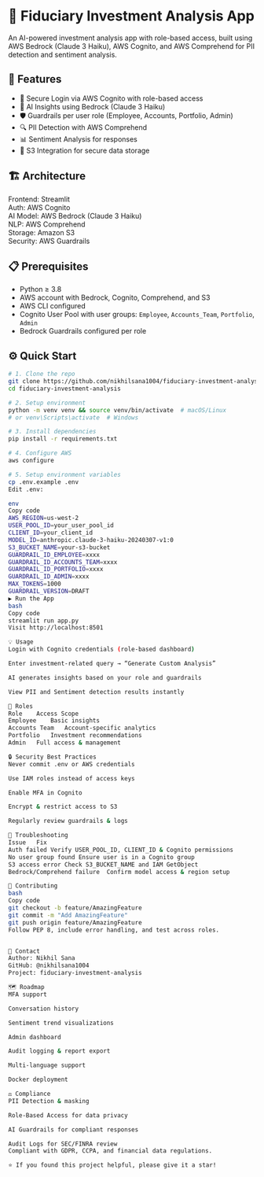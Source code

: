# 💼 Fiduciary Investment Analysis App

An AI-powered investment analysis app with role-based access, built using AWS Bedrock (Claude 3 Haiku), AWS Cognito, and AWS Comprehend for PII detection and sentiment analysis.

## 🌟 Features
- 🔐 Secure Login via AWS Cognito with role-based access
- 🤖 AI Insights using Bedrock (Claude 3 Haiku)
- 🛡️ Guardrails per user role (Employee, Accounts, Portfolio, Admin)
- 🔍 PII Detection with AWS Comprehend
- 📊 Sentiment Analysis for responses
- 📁 S3 Integration for secure data storage

## 🏗️ Architecture
Frontend: Streamlit  
Auth: AWS Cognito  
AI Model: AWS Bedrock (Claude 3 Haiku)  
NLP: AWS Comprehend  
Storage: Amazon S3  
Security: AWS Guardrails  

## 📋 Prerequisites
- Python ≥ 3.8  
- AWS account with Bedrock, Cognito, Comprehend, and S3  
- AWS CLI configured  
- Cognito User Pool with user groups: `Employee`, `Accounts_Team`, `Portfolio`, `Admin`  
- Bedrock Guardrails configured per role  

## ⚙️ Quick Start
```bash
# 1. Clone the repo
git clone https://github.com/nikhilsana1004/fiduciary-investment-analysis.git
cd fiduciary-investment-analysis

# 2. Setup environment
python -m venv venv && source venv/bin/activate  # macOS/Linux
# or venv\Scripts\activate  # Windows

# 3. Install dependencies
pip install -r requirements.txt

# 4. Configure AWS
aws configure

# 5. Setup environment variables
cp .env.example .env
Edit .env:

env
Copy code
AWS_REGION=us-west-2
USER_POOL_ID=your_user_pool_id
CLIENT_ID=your_client_id
MODEL_ID=anthropic.claude-3-haiku-20240307-v1:0
S3_BUCKET_NAME=your-s3-bucket
GUARDRAIL_ID_EMPLOYEE=xxxx
GUARDRAIL_ID_ACCOUNTS_TEAM=xxxx
GUARDRAIL_ID_PORTFOLIO=xxxx
GUARDRAIL_ID_ADMIN=xxxx
MAX_TOKENS=1000
GUARDRAIL_VERSION=DRAFT
▶️ Run the App
bash
Copy code
streamlit run app.py
Visit http://localhost:8501

💡 Usage
Login with Cognito credentials (role-based dashboard)

Enter investment-related query → “Generate Custom Analysis”

AI generates insights based on your role and guardrails

View PII and Sentiment detection results instantly

👥 Roles
Role	Access Scope
Employee	Basic insights
Accounts Team	Account-specific analytics
Portfolio	Investment recommendations
Admin	Full access & management

🔒 Security Best Practices
Never commit .env or AWS credentials

Use IAM roles instead of access keys

Enable MFA in Cognito

Encrypt & restrict access to S3

Regularly review guardrails & logs

🐛 Troubleshooting
Issue	Fix
Auth failed	Verify USER_POOL_ID, CLIENT_ID & Cognito permissions
No user group found	Ensure user is in a Cognito group
S3 access error	Check S3_BUCKET_NAME and IAM GetObject
Bedrock/Comprehend failure	Confirm model access & region setup

🤝 Contributing
bash
Copy code
git checkout -b feature/AmazingFeature
git commit -m "Add AmazingFeature"
git push origin feature/AmazingFeature
Follow PEP 8, include error handling, and test across roles.


📧 Contact
Author: Nikhil Sana
GitHub: @nikhilsana1004
Project: fiduciary-investment-analysis

🗺️ Roadmap
MFA support

Conversation history

Sentiment trend visualizations

Admin dashboard

Audit logging & report export

Multi-language support

Docker deployment

⚖️ Compliance
PII Detection & masking

Role-Based Access for data privacy

AI Guardrails for compliant responses

Audit Logs for SEC/FINRA review
Compliant with GDPR, CCPA, and financial data regulations.

⭐ If you found this project helpful, please give it a star!